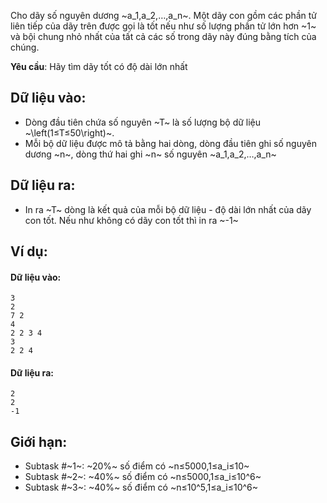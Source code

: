 <!--
**<center>NGUỒN: VOI Training Camp 3H (Ngày 01/11/2016)</center>**
-->

Cho dãy số nguyên dương ~a_1,a_2,…,a_n~. Một dãy con gồm các phần tử liên tiếp của dãy trên được gọi là tốt nếu như số lượng phần tử lớn hơn ~1~ và bội chung nhỏ nhất của tất cả các số trong dãy này đúng bằng tích của chúng.

**Yêu cầu**: Hãy tìm dãy tốt có độ dài lớn nhất

## Dữ liệu vào:
- Dòng đầu tiên chứa số nguyên ~T~ là số lượng bộ dữ liệu ~\left(1≤T≤50\right)~.
- Mỗi bộ dữ liệu được mô tả bằng hai dòng, dòng đầu tiên ghi số nguyên dương ~n~, dòng thứ hai ghi ~n~ số nguyên ~a_1,a_2,…,a_n~

## Dữ liệu ra:
- In ra ~T~ dòng là kết quả của mỗi bộ dữ liệu - độ dài lớn nhất của dãy con tốt. Nếu như không có dãy con tốt thì in ra ~-1~

## Ví dụ:
#### Dữ liệu vào:
```
3
2
7 2
4
2 2 3 4
3
2 2 4
```

#### Dữ liệu ra:
```
2
2
-1
```

## Giới hạn:
- Subtask #~1~: ~20\%~ số điểm có ~n≤5000,1≤a_i≤10~
- Subtask #~2~: ~40\%~ số điểm có ~n≤5000,1≤a_i≤10^6~
- Subtask #~3~: ~40\%~ số điểm có ~n≤10^5,1≤a_i≤10^6~